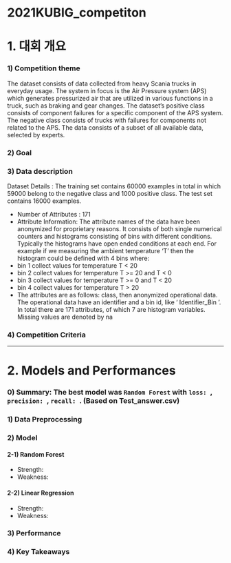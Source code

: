 # 2021KUBIG_competiton
# 1. 대회 개요
### 1) Competition theme  
The dataset consists of data collected from heavy Scania trucks in everyday usage. The system in focus is the Air Pressure system (APS) which generates pressurized air that are utilized in various functions in a truck, such as braking and gear changes. The dataset’s positive class consists of component failures for a specific component of the APS system. The negative class consists of trucks with failures for components not related to the APS. The data consists of a subset of all available data, selected by experts.

### 2) Goal
### 3) Data description  
Dataset Details : The training set contains 60000 examples in total in which 59000 belong to the negative class and 1000 positive class. The test set contains 16000 examples.  
- Number of Attributes : 171  
- Attribute Information: The attribute names of the data have been anonymized for proprietary reasons. It consists of both single numerical counters and histograms consisting of bins with different conditions. Typically the histograms have open ended conditions at each end.
For example if we measuring the ambient temperature ‘T’ then the histogram could be defined with 4 bins where:
- bin 1 collect values for temperature T < 20
- bin 2 collect values for temperature T >= 20 and T < 0
- bin 3 collect values for temperature T >= 0 and T < 20
- bin 4 collect values for temperature T > 20
- The attributes are as follows: class, then anonymized operational data. The operational data have an identifier and a bin id, like ‘ Identifier_Bin ’. In total there are 171 attributes, of which 7 are histogram variables. Missing values are denoted by na

### 4) Competition Criteria

---
# 2. Models and Performances
### 0) Summary: The best model was `Random Forest` with `loss: `, `precision: `, `recall: `. (Based on Test_answer.csv)
### 1) Data Preprocessing
### 2) Model
#### 2-1) Random Forest
  - Strength:
  - Weakness: 
#### 2-2) Linear Regression
  - Strength:
  - Weakness: 
### 3) Performance
### 4) Key Takeaways
